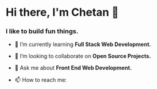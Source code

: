 <h1 align="left">Hi there, I'm Chetan 👋</h1>
<h3 align="left">I like to build fun things.</h3>

<!--
**0rGaan1c/0rGaan1c** is a ✨ _special_ ✨ repository because its `README.md` (this file) appears on your GitHub profile.
-->
<!-- - 🤔 I’m looking for help with ... -->
<!-- - 🔭 I’m currently working on ... -->

- 🌱 I’m currently learning **Full Stack Web Development.**

- 👯 I’m looking to collaborate on **Open Source Projects.**

- 💬 Ask me about **Front End Web Development.**

- 📫 How to reach me: 

<!-- - 😄 Pronouns: ... -->
<!-- - ⚡ Fun fact: ... -->

